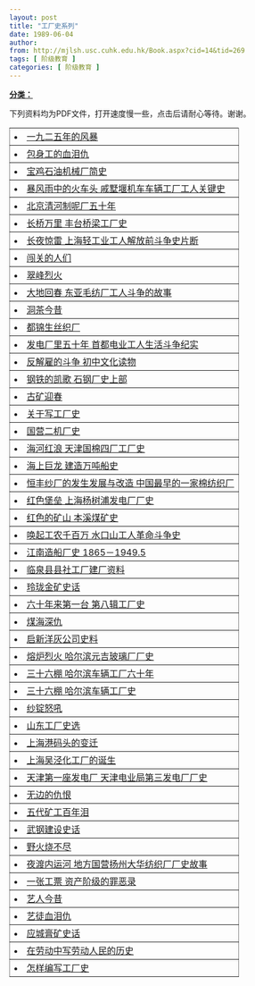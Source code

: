 ```yaml
---
layout: post
title: "工厂史系列"
date: 1989-06-04
author: 
from: http://mjlsh.usc.cuhk.edu.hk/Book.aspx?cid=14&tid=269
tags: [ 阶级教育 ]
categories: [ 阶级教育 ]
---
```


<div style="margin: 15px 10px 10px 0px;">
 <div>
  <span id="ctl00_ContentPlaceHolder1_chapter1_SubjectLabel" style="font-weight:bold;text-decoration:underline;">
   分类：
  </span>
 </div>
 <p>
  下列资料均为PDF文件，打开速度慢一些，点击后请耐心等待。谢谢。
 </p>
 <table border="0" cellspacing="0" rules="all" style="BORDER-TOP-WIDTH: 0px; BORDER-LEFT-WIDTH: 0px; BORDER-BOTTOM-WIDTH: 0px; WIDTH: 100%; BORDER-COLLAPSE: collapse; BORDER-RIGHT-WIDTH: 0px">
  <tbody>
   <tr>
    <td>
     <li>
      <a href="http://mjlsh.usc.cuhk.edu.hk/PDFs/B/b1.pdf">
       一九二五年的风暴
      </a>
     </li>
    </td>
   </tr>
<TR>
<TD>
<LI><A href="http://mjlsh.usc.cuhk.edu.hk/PDFs/B/b2.pdf">包身工的血泪仇 </A></LI></TD></TR>
<TR>
<TD>
<LI><A href="http://mjlsh.usc.cuhk.edu.hk/PDFs/B/b3.pdf">宝鸡石油机械厂简史 </A></LI></TD></TR>
<TR>
<TD>
<LI><A href="http://mjlsh.usc.cuhk.edu.hk/PDFs/B/b4.pdf">暴风雨中的火车头 戚墅堰机车车辆工厂工人关键史 </A></LI></TD></TR>
<TR>
<TD>
<LI><A href="http://mjlsh.usc.cuhk.edu.hk/PDFs/B/b5.pdf">北京清河制呢厂五十年 </A></LI></TD></TR>
<TR>
<TD>
<LI><A href="http://mjlsh.usc.cuhk.edu.hk/PDFs/B/b6.pdf">长桥万里 丰台桥梁工厂史 </A></LI></TD></TR>
<TR>
<TD>
<LI><A href="http://mjlsh.usc.cuhk.edu.hk/PDFs/B/b7.pdf">长夜惊雷 上海轻工业工人解放前斗争史片断 </A></LI></TD></TR>
<TR>
<TD>
<LI><A href="http://mjlsh.usc.cuhk.edu.hk/PDFs/B/b8.pdf">闯关的人们 </A></LI></TD></TR>
<TR>
<TD>
<LI><A href="http://mjlsh.usc.cuhk.edu.hk/PDFs/B/b9.pdf">翠峰烈火 </A></LI></TD></TR>
<TR>
<TD>
<LI><A href="http://mjlsh.usc.cuhk.edu.hk/PDFs/B/b10.pdf">大地回春 东亚毛纺厂工人斗争的故事 </A></LI></TD></TR>
<TR>
<TD>
<LI><A href="http://mjlsh.usc.cuhk.edu.hk/PDFs/B/b11.pdf">洞茶今昔 </A></LI></TD></TR>
<TR>
<TD>
<LI><A href="http://mjlsh.usc.cuhk.edu.hk/PDFs/B/b12.pdf">都锦生丝织厂 </A></LI></TD></TR>
<TR>
<TD>
<LI><A href="http://mjlsh.usc.cuhk.edu.hk/PDFs/B/b13.pdf">发电厂里五十年 首都电业工人生活斗争纪实 </A></LI></TD></TR>
<TR>
<TD>
<LI><A href="http://mjlsh.usc.cuhk.edu.hk/PDFs/B/b14.pdf">反解雇的斗争 初中文化读物 </A></LI></TD></TR>
<TR>
<TD>
<LI><A href="http://mjlsh.usc.cuhk.edu.hk/PDFs/B/b15.pdf">钢铁的凯歌 石钢厂史上部 </A></LI></TD></TR>
<TR>
<TD>
<LI><A href="http://mjlsh.usc.cuhk.edu.hk/PDFs/B/b16.pdf">古矿迎春 </A></LI></TD></TR>
<TR>
<TD>
<LI><A href="http://mjlsh.usc.cuhk.edu.hk/PDFs/B/b17.pdf">关于写工厂史 </A></LI></TD></TR>
<TR>
<TD>
<LI><A href="http://mjlsh.usc.cuhk.edu.hk/PDFs/B/b18.pdf">国营二机厂史 </A></LI></TD></TR>
<TR>
<TD>
<LI><A href="http://mjlsh.usc.cuhk.edu.hk/PDFs/B/b19.pdf">海河红浪 天津国棉四厂工厂史 </A></LI></TD></TR>
<TR>
<TD>
<LI><A href="http://mjlsh.usc.cuhk.edu.hk/PDFs/B/b20.pdf">海上巨龙 建造万吨船史 </A></LI></TD></TR>
<TR>
<TD>
<LI><A href="http://mjlsh.usc.cuhk.edu.hk/PDFs/B/b21.pdf">恒丰纱厂的发生发展与改造 中国最早的一家棉纺织厂 </A></LI></TD></TR>
<TR>
<TD>
<LI><A href="http://mjlsh.usc.cuhk.edu.hk/PDFs/B/b22.pdf">红色堡垒 上海杨树浦发电厂厂史 </A></LI></TD></TR>
<TR>
<TD>
<LI><A href="http://mjlsh.usc.cuhk.edu.hk/PDFs/B/b23.pdf">红色的矿山 本溪煤矿史 </A></LI></TD></TR>
<TR>
<TD>
<LI><A href="http://mjlsh.usc.cuhk.edu.hk/PDFs/B/b24.pdf">唤起工农千百万 水口山工人革命斗争史 </A></LI></TD></TR>
<TR>
<TD>
<LI><A href="http://mjlsh.usc.cuhk.edu.hk/PDFs/B/b25.pdf">江南造船厂史 1865－1949.5 </A></LI></TD></TR>
<TR>
<TD>
<LI><A href="http://mjlsh.usc.cuhk.edu.hk/PDFs/B/b26.pdf">临泉县县社工厂建厂资料 </A></LI></TD></TR>
<TR>
<TD>
<LI><A href="http://mjlsh.usc.cuhk.edu.hk/PDFs/B/b27.pdf">玲珑金矿史话 </A></LI></TD></TR>
<TR>
<TD>
<LI><A href="http://mjlsh.usc.cuhk.edu.hk/PDFs/B/b28.pdf">六十年来第一台 第八辑工厂史 </A></LI></TD></TR>
<TR>
<TD>
<LI><A href="http://mjlsh.usc.cuhk.edu.hk/PDFs/B/b29.pdf">煤海深仇 </A></LI></TD></TR>
<TR>
<TD>
<LI><A href="http://mjlsh.usc.cuhk.edu.hk/PDFs/B/b30.pdf">启新洋灰公司史料 </A></LI></TD></TR>
<TR>
<TD>
<LI><A href="http://mjlsh.usc.cuhk.edu.hk/PDFs/B/b31.pdf">熔炉烈火 哈尔滨元吉玻璃厂厂史 </A></LI></TD></TR>
<TR>
<TD>
<LI><A href="http://mjlsh.usc.cuhk.edu.hk/PDFs/B/b32.pdf">三十六棚 哈尔滨车辆工厂六十年 </A></LI></TD></TR>
<TR>
<TD>
<LI><A href="http://mjlsh.usc.cuhk.edu.hk/PDFs/B/b33.pdf">三十六棚 哈尔滨车辆工厂史 </A></LI></TD></TR>
<TR>
<TD>
<LI><A href="http://mjlsh.usc.cuhk.edu.hk/PDFs/B/b34.pdf">纱锭怒吼 </A></LI></TD></TR>
<TR>
<TD>
<LI><A href="http://mjlsh.usc.cuhk.edu.hk/PDFs/B/b35.pdf">山东工厂史选 </A></LI></TD></TR>
<TR>
<TD>
<LI><A href="http://mjlsh.usc.cuhk.edu.hk/PDFs/B/b36.pdf">上海港码头的变迁 </A></LI></TD></TR>
<TR>
<TD>
<LI><A href="http://mjlsh.usc.cuhk.edu.hk/PDFs/B/b37.pdf">上海吴泾化工厂的诞生 </A></LI></TD></TR>
<TR>
<TD>
<LI><A href="http://mjlsh.usc.cuhk.edu.hk/PDFs/B/b38.pdf">天津第一座发电厂 天津电业局第三发电厂厂史 </A></LI></TD></TR>
<TR>
<TD>
<LI><A href="http://mjlsh.usc.cuhk.edu.hk/PDFs/B/b39.pdf">无边的仇恨 </A></LI></TD></TR>
<TR>
<TD>
<LI><A href="http://mjlsh.usc.cuhk.edu.hk/PDFs/B/b40.pdf">五代矿工百年泪 </A></LI></TD></TR>
<TR>
<TD>
<LI><A href="http://mjlsh.usc.cuhk.edu.hk/PDFs/B/b41.pdf">武钢建设史话 </A></LI></TD></TR>
<TR>
<TD>
<LI><A href="http://mjlsh.usc.cuhk.edu.hk/PDFs/B/b42.pdf">野火烧不尽 </A></LI></TD></TR>
<TR>
<TD>
<LI><A href="http://mjlsh.usc.cuhk.edu.hk/PDFs/B/b43.pdf">夜渡内运河 地方国营扬州大华纺织厂厂史故事 </A></LI></TD></TR>
<TR>
<TD>
<LI><A href="http://mjlsh.usc.cuhk.edu.hk/PDFs/B/b44.pdf">一张工票 资产阶级的罪恶录 </A></LI></TD></TR>
<TR>
<TD>
<LI><A href="http://mjlsh.usc.cuhk.edu.hk/PDFs/B/b45.pdf">艺人今昔 </A></LI></TD></TR>
<TR>
<TD>
<LI><A href="http://mjlsh.usc.cuhk.edu.hk/PDFs/B/b46.pdf">艺徒血泪仇 </A></LI></TD></TR>
<TR>
<TD>
<LI><A href="http://mjlsh.usc.cuhk.edu.hk/PDFs/B/b47.pdf">应城膏矿史话 </A></LI></TD></TR>
<TR>
<TD>
<LI><A href="http://mjlsh.usc.cuhk.edu.hk/PDFs/B/b48.pdf">在劳动中写劳动人民的历史 </A></LI></TD></TR>
<TR>
<TD>
<LI><A href="http://mjlsh.usc.cuhk.edu.hk/PDFs/B/b49.pdf">怎样编写工厂史 </A></LI></TD></TR>
  </tbody>
 </table>
</div>

